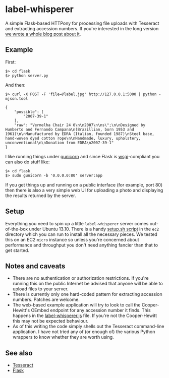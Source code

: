 # label-whisperer

A simple Flask-based HTTPony for processing file uploads with Tesseract and extracting accession numbers. If you're interested in the long version [we wrote a whole blog post about it](http://labs.cooperhewitt.org/2014/label-whisperer/).

## Example

First:

	$> cd flask
	$> python server.py

And then:

	$> curl -X POST -F 'file=@label.jpg' http://127.0.0.1:5000 | python -mjson.tool

	{
	    "possible": [
        	"2007-39-1"
	    ],
	    "raw": "Vermelha Chair 24 0\n\n2007\n\ns\";\n\nDesigned by Humberto and Fernando Campana\n(Brazillian, born 1953 and 1961)\n\nManufactured by EDRA (Italian, founded 1987)\nSteel base, hand-woven dyed cotton rope\n\nHandmade, luxury, upholstery, unconventional\n\nDonation from EDRA\n2007-39-1"
	}

I like running things under [gunicorn](http://gunicorn.org/) and since Flask is [wsgi](http://docs.python.org/2/library/wsgiref.html)-compliant you can also do stuff like:

	$> cd flask
	$> sudo gunicorn -b '0.0.0.0:80' server:app

If you get things up and running on a public interface (for example, port 80) then there is also a very simple web UI for uploading a photo and displaying the results returned by the server.

## Setup

Everything you need to spin up a little `label-whisperer` server comes out-of-the-box under Ubuntu 13.10. There is a handy [setup.sh script](https://github.com/cooperhewitt/label-whisperer/blob/master/ec2/setup.sh) in the `ec2` directory which you can run to install all the necessary pieces. We tested this on an EC2 `micro` instance so unless you're concerned about performance and throughput you don't need anything fancier than that to get started.

## Notes and caveats

* There are no authentication or authorization restrictions. If you're running this on the public Internet be advised that anyone will be able to upload files to your server.
* There is currently only one hard-coded pattern for extracting accession numbers. Patches are welcome.
* The web-based example application will try to look to call the Cooper-Hewitt's OEmbed endpoint for any accession number it finds. This happens in the [label-whisperer.js](https://github.com/cooperhewitt/label-whisperer/blob/master/flask/static/label-whisperer.js#L95-L121) file. If you're not the Cooper-Hewitt this may not be expected behaviour.
* As of this writing the code simply shells out the Tesseract command-line application. I have not tried any of (or enough of) the various Python wrappers to know whether they are worth using.

## See also

* [Tesseract](https://code.google.com/p/tesseract-ocr/)
* [Flask](http://flask.pocoo.org/)
